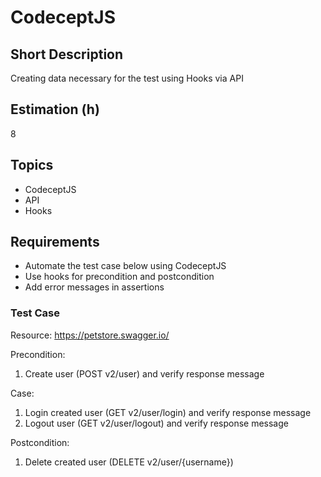 # CodeceptJS

## Short Description

Creating data necessary for the test using Hooks via API

## Estimation (h)

8

## Topics

* CodeceptJS
* API
* Hooks

## Requirements

* Automate the test case below using CodeceptJS
* Use hooks for precondition and postcondition
* Add error messages in assertions

### Test Case

Resource: <https://petstore.swagger.io/>

Precondition:

1. Create user (POST v2/user) and verify response message

Case:

1. Login created user (GET v2/user/login) and verify response message
2. Logout user (GET v2/user/logout) and verify response message

Postcondition:

1. Delete created user (DELETE v2/user/{username})
